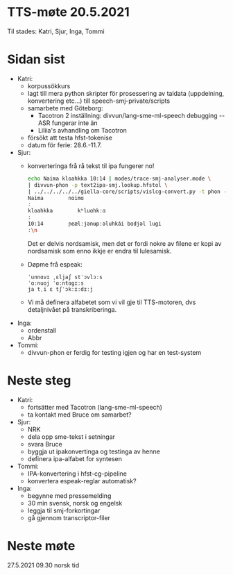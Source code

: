 # TTS-møte 20.5.2021

Til stades: Katri, Sjur, Inga, Tommi

# Sidan sist

- Katri:
    - korpussökkurs
    - lagt till mera python skripter för prosessering av taldata (uppdelning, konvertering etc...) till speech-smj-private/scripts
    - samarbete med Göteborg:
        - Tacotron 2 inställning: divvun/lang-sme-ml-speech debugging -- ASR fungerar inte än
        - Liliia's avhandling om Tacotron
    - försökt att testa hfst-tokenise
    - datum för ferie: 28.6.-11.7.
- Sjur:
    - konverteringa frå rå tekst til ipa fungerer no!
        ```sh
        echo Naima kloahkka 10:14 | modes/trace-smj-analyser.mode \
        | divvun-phon -p text2ipa-smj.lookup.hfstol \
        | ../../../../../giella-core/scripts/vislcg-convert.py -t phon -1 | cut -f1-2
        Naima        nɑimɑ
        : 
        kloahkka        kʰluɑhkːɑ
        : 
        10:14        ɲeælːjənʉpːəluhkái bɑdjəl lugi
        :\n
        ```
        Det er delvis nordsamisk, men det er fordi nokre av filene er kopi av nordsamisk som enno ikkje er endra til lulesamisk.

    - Døpme frå espeak:
        ```
        ˈunnɑvɪ ˌɛljaʃ stˈɔvlɔːs
        ˈɑːnuoj ˈɑːntɑɡɪːs
        ja tˌi ɛ tʃˈɔkːɪːdɪːj
        ```

    - Vi må definera alfabetet som vi vil gje til TTS-motoren, dvs detaljnivået på transkriberinga.
- Inga:
    - ordenstall
    - Abbr
- Tommi:
    * divvun-phon er ferdig for testing igjen og har en test-system

# Neste steg
- Katri:
    - fortsätter med Tacotron (lang-sme-ml-speech)
    - ta kontakt med Bruce om samarbet?
- Sjur:
    - NRK
    - dela opp sme-tekst i setningar
    - svara Bruce
    - byggja ut ipakonvertinga og testinga av henne
    - definera ipa-alfabet for syntesen
- Tommi:
    - IPA-konvertering i hfst-cg-pipeline
    - konvertera espeak-reglar automatisk?
- Inga:
    - begynne med pressemelding
    - 30 min svensk, norsk og engelsk
    - leggja til smj-forkortingar
    - gå gjennom transcriptor-filer

# Neste møte

27.5.2021 09.30 norsk tid
